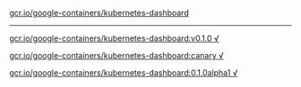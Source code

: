 [gcr.io/google-containers/kubernetes-dashboard](https://hub.docker.com/r/anjia0532/kubernetes-dashboard/tags/) 

----
[gcr.io/google-containers/kubernetes-dashboard:v0.1.0 √](https://hub.docker.com/r/anjia0532/kubernetes-dashboard/tags/)

[gcr.io/google-containers/kubernetes-dashboard:canary √](https://hub.docker.com/r/anjia0532/kubernetes-dashboard/tags/)

[gcr.io/google-containers/kubernetes-dashboard:0.1.0alpha1 √](https://hub.docker.com/r/anjia0532/kubernetes-dashboard/tags/)

